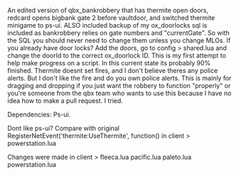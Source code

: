 An edited version of qbx_bankrobbery that has thermite open doors, redcard opens bigbank gate 2 before vaultdoor, and switched thermite minigame to ps-ui. ALSO included backup of my ox_doorlocks sql is included as bankrobbery relies on gate numbers and "currentGate". So with the SQL you should never need to change them unless you change MLOs. If you already have door locks? Add the doors, go to config > shared.lua and change the doorId to the correct ox_doorlock ID. This is my first attempt to help make progress on a script. In this current state its probably 90% finished. Thermite doesnt set fires, and I don't believe theres any police alerts. But I don't like the fire and do you own police alerts. This is mainly for dragging and dropping if you just want the robbery to function "properly" or you're someone from the qbx team who wants to use this because I have no idea how to make a pull request. I tried.

Dependencies: Ps-ui.

Dont like ps-ui? Compare with original RegisterNetEvent('thermite:UseThermite', function() in client > powerstation.lua

Changes were made in client > 
fleeca.lua
pacific.lua
paleto.lua
powerstation.lua
